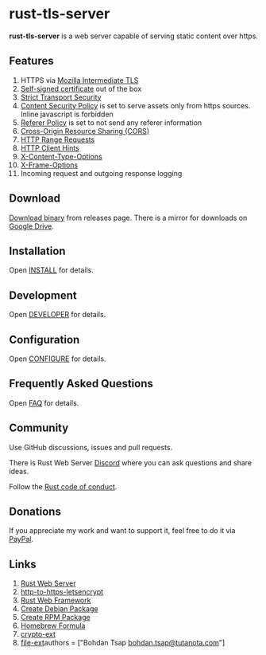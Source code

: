 # rust-tls-server

**rust-tls-server** is a web server capable of serving static content over https.


## Features
1. HTTPS via [Mozilla Intermediate TLS](https://wiki.mozilla.org/Security/Server_Side_TLS)
1. [Self-signed certificate](https://en.wikipedia.org/wiki/Self-signed_certificate) out of the box
1. [Strict Transport Security](https://developer.mozilla.org/en-US/docs/Web/HTTP/Headers/Strict-Transport-Security)
1. [Content Security Policy](https://developer.mozilla.org/en-US/docs/Web/HTTP/Headers/Content-Security-Policy) is set to serve 
assets only from https sources. Inline javascript is forbidden
1. [Referer Policy](https://developer.mozilla.org/en-US/docs/Web/HTTP/Headers/Referrer-Policy) is set
to not send any referer information
1. [Cross-Origin Resource Sharing (CORS)](https://developer.mozilla.org/en-US/docs/Web/HTTP/CORS)
1. [HTTP Range Requests](https://developer.mozilla.org/en-US/docs/Web/HTTP/Range_requests)
1. [HTTP Client Hints](https://developer.mozilla.org/en-US/docs/Web/HTTP/Client_hints)
1. [X-Content-Type-Options](https://developer.mozilla.org/en-US/docs/Web/HTTP/Headers/X-Content-Type-Options)
1. [X-Frame-Options](https://developer.mozilla.org/en-US/docs/Web/HTTP/Headers/X-Frame-Options)
1. Incoming request and outgoing response logging

## Download
[Download binary](https://github.com/bohdaq/rust-tls-server/releases) from releases page.  There is a mirror for downloads on [Google Drive](https://drive.google.com/drive/folders/1m0GyfvSaKROutjWeVLg23VBCbqZn7OkW?usp=sharing).

## Installation
Open [INSTALL](INSTALL.md) for details.

## Development
Open [DEVELOPER](DEVELOPER.md) for details.

## Configuration
Open [CONFIGURE](CONFIGURE.md) for details.

## Frequently Asked Questions
Open [FAQ](FAQ.md) for details.

## Community
Use GitHub discussions, issues and pull requests.

There is Rust Web Server [Discord](https://discord.gg/zaErjtr5Dm) where you can ask questions and share ideas. 

Follow the [Rust code of conduct](https://www.rust-lang.org/policies/code-of-conduct).

## Donations
If you appreciate my work and want to support it, feel free to do it via [PayPal](https://www.paypal.com/donate/?hosted_button_id=7J69SYZWSP6HJ).

## Links
1. [Rust Web Server](https://github.com/bohdaq/rust-web-server)
1. [http-to-https-letsencrypt](https://github.com/bohdaq/rust-http-to-https-letsencrypt-acme)
1. [Rust Web Framework](https://github.com/bohdaq/rust-web-framework/)
1. [Create Debian Package](https://github.com/bohdaq/rws-create-deb)
1. [Create RPM Package](https://github.com/bohdaq/rws-rpm-builder)
1. [Homebrew Formula](https://github.com/bohdaq/homebrew-rust-tls-server)
1. [crypto-ext](https://github.com/bohdaq/crypto-ext/)
1. [file-ext](https://github.com/bohdaq/file-ext/)authors = ["Bohdan Tsap <bohdan.tsap@tutanota.com>"]
